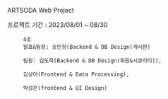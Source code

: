 
ARTSODA Web Project
         
프로젝트 기간 : 2023/08/01 ~ 08/30

         4조 
         발표&팀장: 송민정(Backend & DB Design(게시판)

         팀원: 김도희(Backend & DB Design(회원&시큐리티)),  

         김상아(Frontend & Data Processing), 

         박성은(frontend & UI Design) 
